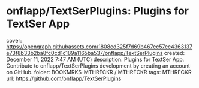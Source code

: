 # onflapp/TextSerPlugins: Plugins for TextSer App

cover: https://opengraph.githubassets.com/1808cd325f7d69b467ec57ec4363137e73f8b33b2ba8fc0cd1c189a1165ba537/onflapp/TextSerPlugins
created: December 11, 2022 7:47 AM (UTC)
description: Plugins for TextSer App. Contribute to onflapp/TextSerPlugins development by creating an account on GitHub.
folder: BOOKMRKS-MTHRFCKR / MTHRFCKR
tags: MTHRFCKR
url: https://github.com/onflapp/TextSerPlugins